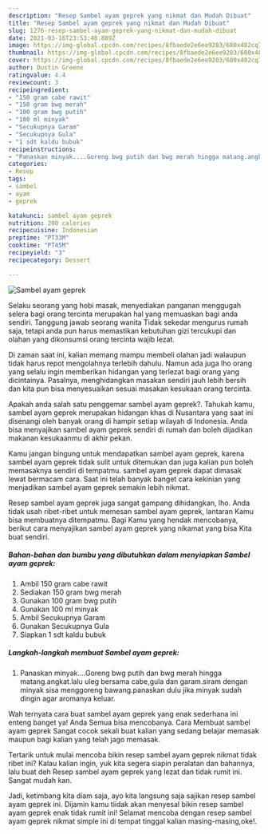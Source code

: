 ```yaml
---
description: "Resep Sambel ayam geprek yang nikmat dan Mudah Dibuat"
title: "Resep Sambel ayam geprek yang nikmat dan Mudah Dibuat"
slug: 1276-resep-sambel-ayam-geprek-yang-nikmat-dan-mudah-dibuat
date: 2021-03-16T23:53:48.889Z
image: https://img-global.cpcdn.com/recipes/8fbaede2e6ee9203/680x482cq70/sambel-ayam-geprek-foto-resep-utama.jpg
thumbnail: https://img-global.cpcdn.com/recipes/8fbaede2e6ee9203/680x482cq70/sambel-ayam-geprek-foto-resep-utama.jpg
cover: https://img-global.cpcdn.com/recipes/8fbaede2e6ee9203/680x482cq70/sambel-ayam-geprek-foto-resep-utama.jpg
author: Dustin Greene
ratingvalue: 4.4
reviewcount: 3
recipeingredient:
- "150 gram cabe rawit"
- "150 gram bwg merah"
- "100 gram bwg putih"
- "100 ml minyak"
- "Secukupnya Garam"
- "Secukupnya Gula"
- "1 sdt kaldu bubuk"
recipeinstructions:
- "Panaskan minyak....Goreng bwg putih dan bwg merah hingga matang.angkat.lalu uleg bersama cabe,gula dan garam.siram dengan minyak sisa menggoreng bawang.panaskan dulu jika minyak sudah dingin agar aromanya keluar."
categories:
- Resep
tags:
- sambel
- ayam
- geprek

katakunci: sambel ayam geprek 
nutrition: 200 calories
recipecuisine: Indonesian
preptime: "PT33M"
cooktime: "PT45M"
recipeyield: "3"
recipecategory: Dessert

---
```



![Sambel ayam geprek](https://img-global.cpcdn.com/recipes/8fbaede2e6ee9203/680x482cq70/sambel-ayam-geprek-foto-resep-utama.jpg)

Selaku seorang yang hobi masak, menyediakan panganan menggugah selera bagi orang tercinta merupakan hal yang memuaskan bagi anda sendiri. Tanggung jawab seorang  wanita Tidak sekedar mengurus rumah saja, tetapi anda pun harus memastikan kebutuhan gizi tercukupi dan olahan yang dikonsumsi orang tercinta wajib lezat.

Di zaman  saat ini, kalian memang mampu membeli olahan jadi walaupun tidak harus repot mengolahnya terlebih dahulu. Namun ada juga lho orang yang selalu ingin memberikan hidangan yang terlezat bagi orang yang dicintainya. Pasalnya, menghidangkan masakan sendiri jauh lebih bersih dan kita pun bisa menyesuaikan sesuai masakan kesukaan orang tercinta. 



Apakah anda salah satu penggemar sambel ayam geprek?. Tahukah kamu, sambel ayam geprek merupakan hidangan khas di Nusantara yang saat ini disenangi oleh banyak orang di hampir setiap wilayah di Indonesia. Anda bisa menyajikan sambel ayam geprek sendiri di rumah dan boleh dijadikan makanan kesukaanmu di akhir pekan.

Kamu jangan bingung untuk mendapatkan sambel ayam geprek, karena sambel ayam geprek tidak sulit untuk ditemukan dan juga kalian pun boleh memasaknya sendiri di tempatmu. sambel ayam geprek dapat dimasak lewat bermacam cara. Saat ini telah banyak banget cara kekinian yang menjadikan sambel ayam geprek semakin lebih nikmat.

Resep sambel ayam geprek juga sangat gampang dihidangkan, lho. Anda tidak usah ribet-ribet untuk memesan sambel ayam geprek, lantaran Kamu bisa membuatnya ditempatmu. Bagi Kamu yang hendak mencobanya, berikut cara menyajikan sambel ayam geprek yang nikamat yang bisa Kita buat sendiri.

<!--inarticleads1-->

##### Bahan-bahan dan bumbu yang dibutuhkan dalam menyiapkan Sambel ayam geprek:

1. Ambil 150 gram cabe rawit
1. Sediakan 150 gram bwg merah
1. Gunakan 100 gram bwg putih
1. Gunakan 100 ml minyak
1. Ambil Secukupnya Garam
1. Gunakan Secukupnya Gula
1. Siapkan 1 sdt kaldu bubuk




<!--inarticleads2-->

##### Langkah-langkah membuat Sambel ayam geprek:

1. Panaskan minyak....Goreng bwg putih dan bwg merah hingga matang.angkat.lalu uleg bersama cabe,gula dan garam.siram dengan minyak sisa menggoreng bawang.panaskan dulu jika minyak sudah dingin agar aromanya keluar.




Wah ternyata cara buat sambel ayam geprek yang enak sederhana ini enteng banget ya! Anda Semua bisa mencobanya. Cara Membuat sambel ayam geprek Sangat cocok sekali buat kalian yang sedang belajar memasak maupun bagi kalian yang telah jago memasak.

Tertarik untuk mulai mencoba bikin resep sambel ayam geprek nikmat tidak ribet ini? Kalau kalian ingin, yuk kita segera siapin peralatan dan bahannya, lalu buat deh Resep sambel ayam geprek yang lezat dan tidak rumit ini. Sangat mudah kan. 

Jadi, ketimbang kita diam saja, ayo kita langsung saja sajikan resep sambel ayam geprek ini. Dijamin kamu tiidak akan menyesal bikin resep sambel ayam geprek enak tidak rumit ini! Selamat mencoba dengan resep sambel ayam geprek nikmat simple ini di tempat tinggal kalian masing-masing,oke!.


